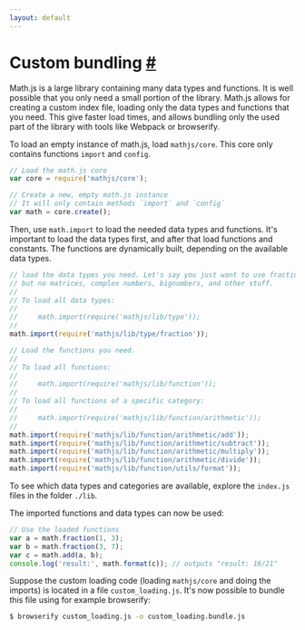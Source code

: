 ```yaml
---
layout: default
---
```


<h1 id="custom-bundling">Custom bundling <a href="#custom-bundling" title="Permalink">#</a></h1>

Math.js is a large library containing many data types and functions. 
It is well possible that you only need a small portion of the library. 
Math.js allows for creating a custom index file, loading only the data types 
and functions  that you need. This give faster load times, and allows bundling 
only the used part of the library with tools like Webpack or browserify.

To load an empty instance of math.js, load `mathjs/core`. This core only
contains functions `import` and `config`.

```js
// Load the math.js core
var core = require('mathjs/core');

// Create a new, empty math.js instance
// It will only contain methods `import` and `config`
var math = core.create();
```

Then, use `math.import` to load the needed data types and functions. 
It's important to load the data types first, and after that load functions
and constants. The functions are dynamically built, depending on the available
data types.

```js
// load the data types you need. Let's say you just want to use fractions,
// but no matrices, complex numbers, bignumbers, and other stuff.
//
// To load all data types:
//
//     math.import(require('mathjs/lib/type'));
//
math.import(require('mathjs/lib/type/fraction'));

// Load the functions you need.
//
// To load all functions:
//
//     math.import(require('mathjs/lib/function'));
//
// To load all functions of a specific category:
//
//     math.import(require('mathjs/lib/function/arithmetic'));
//
math.import(require('mathjs/lib/function/arithmetic/add'));
math.import(require('mathjs/lib/function/arithmetic/subtract'));
math.import(require('mathjs/lib/function/arithmetic/multiply'));
math.import(require('mathjs/lib/function/arithmetic/divide'));
math.import(require('mathjs/lib/function/utils/format'));
```

To see which data types and categories are available, explore the `index.js` 
files in the folder `./lib`.

The imported functions and data types can now be used:

```js
// Use the loaded functions
var a = math.fraction(1, 3);
var b = math.fraction(3, 7);
var c = math.add(a, b);
console.log('result:', math.format(c)); // outputs "result: 16/21"
```

Suppose the custom loading code (loading `mathjs/core` and doing the imports)
is located in a file `custom_loading.js`. It's now possible to bundle
this file using for example browserify:

```bash
$ browserify custom_loading.js -o custom_loading.bundle.js
```
